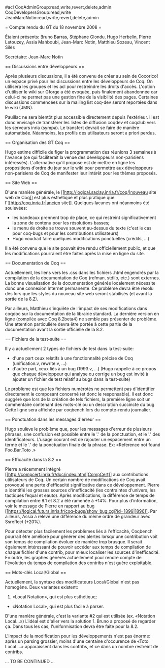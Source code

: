 #acl CoqAdminGroup:read,write,revert,delete,admin CoqDevelopersGroup:read,write JeanMarcNotin:read,write,revert,delete,admin

= Compte rendu du GT du 18 novembre 2008 =

Étaient présents: Bruno Barras, Stéphane Glondu, Hugo Herbelin, Pierre Letouzey, Assia Mahboubi, Jean-Marc Notin, Matthieu Sozeau, Vincent Silès

Secrétaire: Jean-Marc Notin

== Discussions entre développeurs ==

Après plusieurs discussions, il a été convenu de créer au sein de Cocorico! un espace privé pour les discussions entre les développeurs de Coq. On utilisera les groupes et les acl pour restreindre les droits d'accès. L'option d'utiliser le wiki sur Gforge a été evoquée, puis finalement abandonnée car celui-ci ne permet pas une gestion fine de la visibilité des pages. Certaines discussions commencées sur la mailing list coq-dev seront reportées dans le wiki (JMN).

Pauillac ne sera bientôt plus accessible directement depuis l'extérieur. Il est donc envisagé de transférer les listes de diffusion coqdev et coqclub vers les serveurs inria (sympa). Le transfert devrait se faire de manière automatisée. Néanmoins, les profils des utilisateurs seront a priori perdus.

== Organisation des GT Coq ==

Hugo estime difficile de figer la programmation des réunions 3 semaines à l'avance (ce qui faciliterait la venue des développeurs non-parisiens intéressés). L'alternative qu'il propose est de mettre en ligne les propositions d'ordre du jour sur le wiki pour permettre aux développeurs non-parisiens de Coq de manifester leur intérêt pour les thèmes proposés.

== Site Web ==

D'une manière générale, le [[http://logical.saclay.inria.fr/coq/|nouveau site web de Coq]] est plus esthétique et plus pratique que l'[[http://coq.inria.fr|ancien site]]. Quelques lacunes ont néanmoins été soulevées:
 * les bandeaux prennent trop de place, ce qui restreint significativement la zone de contenu pour les résolutions basses;
 * le menu de droite se trouve souvent au-dessus du texte (c'est le cas pour coq-bugs et pour les contributions utilisateurs)
 * Hugo voudrait faire quelques modifications ponctuelles (crédits, ...)

Il a été convenu que le site pouvait être rendu officiellement public, et que les modifications pourraient être faites après la mise en ligne du site.

== Documentation de Coq ==

Actuellement, les liens vers les .css dans les fichiers .html engendrés par la compilation de la documentation de Coq (refman, stdlib, etc.) sont externes. La bonne visualisation de la documentation générée localement nécessite donc une connexion Internet permanente. Ce problème devra être résolu dès lors que les styles du nouveau site web seront stabilisés (et avant la sortie de la 8.2).

Par ailleurs, Matthieu s'inquiète de l'impact de ses modifications dans coqdoc sur la documentation de la librairie standard. La dernière version en ligne (compilée avec Coq 8.2beta4) ne semble pas présenter de problème. Une attention particulière devra être portée à cette partie de la documentation avant la sortie officielle de la 8.2.

== Fichiers de la test-suite ==

Il y a actuellement 2 types de fichiers de test dans la test-suite: 
 * d'une part ceux relatifs à une fonctionnalité précise de Coq (unification.v, rewrite.v, ...)
 * d'autre part, ceux liés à un bug (1993.v, ...) (Hugo rappelle à ce propos que chaque développeur qui analyse ou corrige un bug est invité à ajouter un fichier de test relatif au bugs dans la test-suite)

Le problème est que les fichiers numérotés ne permettent pas d'identifier directement le composant concerné (et donc le responsable). Il est donc suggéré que lors de la création de tels fichiers, la première ligne soit un commentaire contenant des mots-clé ou un description succincte du bug. Cette ligne sera affichée par coqbench lors du compte-rendu journalier.

== Ponctuation dans les messages d'erreur ==

Hugo soulève le problème que, pour les messages d'erreur de plusieurs phrases, une confusion est possible entre le '.' de la ponctuation, et le '.' des identificateurs. L'usage courant est de rajouter un espacement entre un terme et le '.' de la ponctuation finale de la phrase. Ex: «Reference not found Foo.Bar.Toto .»

== Efficacité dans la 8.2 ==

Pierre a récemment intégré [[http://compcert.inria.fr/doc/index.html|CompCert]] aux contributions utilisateurs de Coq. Un certain nombre de modifications de Coq avait provoqué une perte d'efficacité significative dans ce développement. Pierre a identifié les grosses sources d'inefficacité (les contraintes d'univers, les tactiques fequal et eauto). Après modifications, la différence de temps de compilation entre 8.1 et 8.2 a été ramenée à +14%. Pour plus d'information, voir le message de Pierre en rapport au bug [[https://logical.futurs.inria.fr/coq-bugs/show_bug.cgi?id=1896|1896]]. Par ailleurs, Assia a relevé une différence du même ordre de grandeur avec Ssreflect (+20%).

Pour détecter plus facilement les problèmes liés à l'efficacité, Coqbench pourrait être amélioré pour générer des alertes lorsqu'une contribution voit son temps de compilation évoluer de manière trop brusque. Il serait également intéressant de pouvoir accéder aux temps de compilation de chaque fichier d'une contrib, pour mieux localiser les sources d'inefficacité. En outre, les graphes générés actuellement pour rendre compte de l'évolution du temps de compilation des contribs n'est guère exploitable.

== Mots-clés Local/Global ==

Actuellement, la syntaxe des modificateurs Local/Global n'est pas homogène. Deux variantes existent:
 1. «Local Notation», qui est plus esthétique;
 * «Notation Local», qui est plus facile à parser.

D'une manière générale, c'est la variante #2 qui est utilisée (ex. «Notation Local...»)
L'idéal est d'aller vers la solution 1. Bruno a proposé de regarder ça. Dans tous les cas, l'uniformisation devra être faite pour la 8.2. 

L'impact de la modification pour les développements n'est pas énorme: après un parsing grossier, moins d'une centaine d'occurence de «Toto Local ...» apparaissent dans les contribs, et ce dans un nombre restreint de contribs.

... TO BE CONTINUED ...

